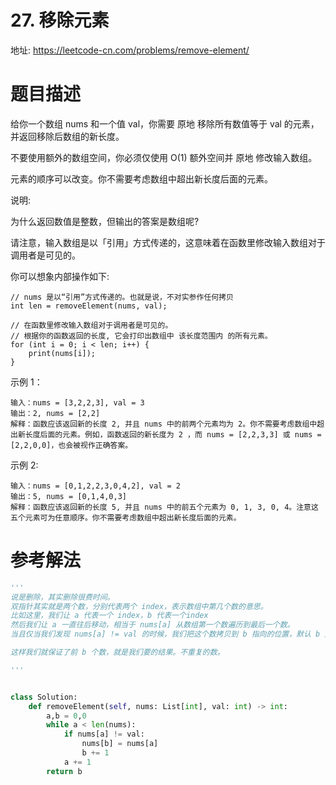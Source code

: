 # 27. 移除元素
地址: https://leetcode-cn.com/problems/remove-element/

# 题目描述
给你一个数组 nums 和一个值 val，你需要 原地 移除所有数值等于 val 的元素，并返回移除后数组的新长度。

不要使用额外的数组空间，你必须仅使用 O(1) 额外空间并 原地 修改输入数组。

元素的顺序可以改变。你不需要考虑数组中超出新长度后面的元素。

说明:

为什么返回数值是整数，但输出的答案是数组呢?

请注意，输入数组是以「引用」方式传递的，这意味着在函数里修改输入数组对于调用者是可见的。

你可以想象内部操作如下:
```
// nums 是以“引用”方式传递的。也就是说，不对实参作任何拷贝
int len = removeElement(nums, val);

// 在函数里修改输入数组对于调用者是可见的。
// 根据你的函数返回的长度, 它会打印出数组中 该长度范围内 的所有元素。
for (int i = 0; i < len; i++) {
    print(nums[i]);
}

```

示例 1：
```
输入：nums = [3,2,2,3], val = 3
输出：2, nums = [2,2]
解释：函数应该返回新的长度 2, 并且 nums 中的前两个元素均为 2。你不需要考虑数组中超出新长度后面的元素。例如，函数返回的新长度为 2 ，而 nums = [2,2,3,3] 或 nums = [2,2,0,0]，也会被视作正确答案。

```

示例 2:
```
输入：nums = [0,1,2,2,3,0,4,2], val = 2
输出：5, nums = [0,1,4,0,3]
解释：函数应该返回新的长度 5, 并且 nums 中的前五个元素为 0, 1, 3, 0, 4。注意这五个元素可为任意顺序。你不需要考虑数组中超出新长度后面的元素。

```

# 参考解法
```python
'''
说是删除，其实删除很费时间。
双指针其实就是两个数，分别代表两个 index，表示数组中第几个数的意思。
比如这里，我们让 a 代表一个 index，b 代表一个index
然后我们让 a 一直往后移动，相当于 nums[a] 从数组第一个数遍历到最后一个数。
当且仅当我们发现 nums[a] != val 的时候，我们把这个数拷贝到 b 指向的位置，默认 b 是从 0 开始的，然后 b += 1 指向下一个位置。

这样我们就保证了前 b 个数，就是我们要的结果。不重复的数。

'''


class Solution:
    def removeElement(self, nums: List[int], val: int) -> int:
        a,b = 0,0
        while a < len(nums):
            if nums[a] != val:
                nums[b] = nums[a]
                b += 1
            a += 1
        return b

```
